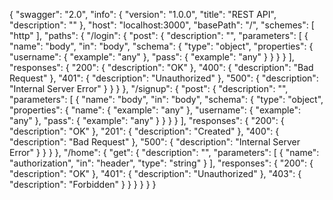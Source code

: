 {
  "swagger": "2.0",
  "info": {
    "version": "1.0.0",
    "title": "REST API",
    "description": ""
  },
  "host": "localhost:3000",
  "basePath": "/",
  "schemes": [
    "http"
  ],
  "paths": {
    "/login": {
      "post": {
        "description": "",
        "parameters": [
          {
            "name": "body",
            "in": "body",
            "schema": {
              "type": "object",
              "properties": {
                "username": {
                  "example": "any"
                },
                "pass": {
                  "example": "any"
                }
              }
            }
          }
        ],
        "responses": {
          "200": {
            "description": "OK"
          },
          "400": {
            "description": "Bad Request"
          },
          "401": {
            "description": "Unauthorized"
          },
          "500": {
            "description": "Internal Server Error"
          }
        }
      }
    },
    "/signup": {
      "post": {
        "description": "",
        "parameters": [
          {
            "name": "body",
            "in": "body",
            "schema": {
              "type": "object",
              "properties": {
                "name": {
                  "example": "any"
                },
                "username": {
                  "example": "any"
                },
                "pass": {
                  "example": "any"
                }
              }
            }
          }
        ],
        "responses": {
          "200": {
            "description": "OK"
          },
          "201": {
            "description": "Created"
          },
          "400": {
            "description": "Bad Request"
          },
          "500": {
            "description": "Internal Server Error"
          }
        }
      }
    },
    "/home": {
      "get": {
        "description": "",
        "parameters": [
          {
            "name": "authorization",
            "in": "header",
            "type": "string"
          }
        ],
        "responses": {
          "200": {
            "description": "OK"
          },
          "401": {
            "description": "Unauthorized"
          },
          "403": {
            "description": "Forbidden"
          }
        }
      }
    }
  }
}
